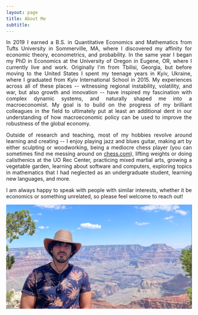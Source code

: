 ```yaml
---
layout: page
title: About Me
subtitle: 
---
```

<style>body {text-align: justify}</style>

In 2019 I earned a B.S. in Quantitative Economics and Mathematics from Tufts University in Sommerville, MA, where I discovered my affinity for economic theory, econometrics, and probability. 
In the same year I began my PhD in Economics at the University of Oregon in Eugene, OR, where I currently live and work. 
Originally I'm from Tbilisi, Georgia, but before moving to the United States I spent my teenage years in Kyiv, Ukraine, where I graduated from Kyiv International School in 2015.
My experiences across all of these places -- witnessing regional instability, volatility, and war, but also growth and innovation -- have inspired my fascination with complex dynamic systems, and naturally shaped me into a macroeconomist.
My goal is to build on the progress of my brilliant colleagues in the field to ultimately put at least an additional dent in our understanding of how macroeconomic policy can be used to improve the robustness of the global economy.

Outside of research and teaching, most of my hobbies revolve around learning and creating -- I enjoy playing jazz and blues guitar, making art by either sculpting or woodworking, being a mediocre chess player (you can sometimes find me messing around on [chess.com](https://www.chess.com/member/gionikola)), lifting weights or doing calisthenics at the UO Rec Center, practicing mixed martial arts, growing a vegetable garden, learning about software and computers, exploring topics in mathematics that I had neglected as an undergraduate student, learning new languages, and more. 

I am always happy to speak with people with similar interests, whether it be economics or something unrelated, so please feel welcome to reach out!

![](images/img.png)
